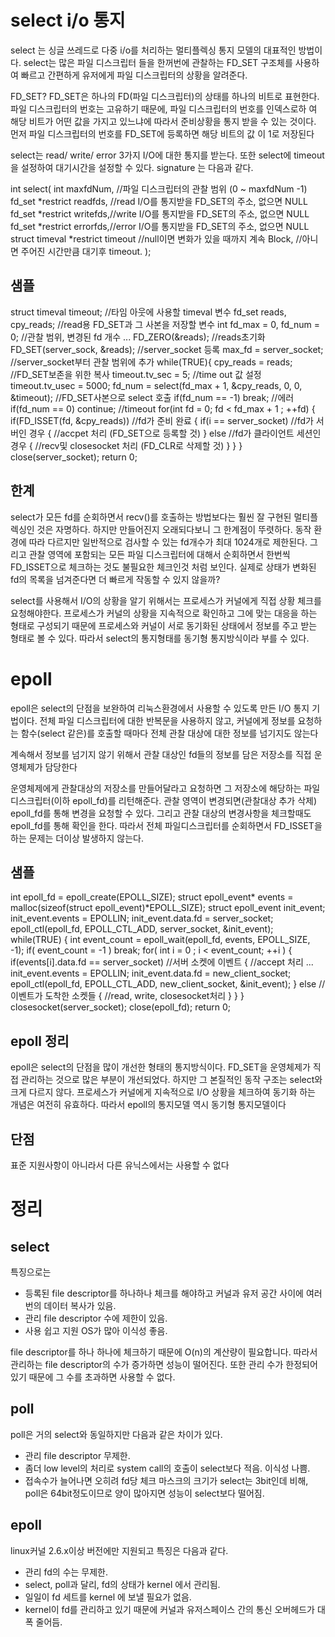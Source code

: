 
# select i/o 통지 

  select 는 싱글 쓰레드로 다중 i/o를 처리하는 멀티플렉싱 통지 모델의 대표적인 방법이다.
  select는 많은 파일 디스크립터 들을 한꺼번에 관찰하는 FD_SET 구조체를 사용하여 빠르고 간편하게 유저에게
  파일 디스크립터의 상황을 알려준다.
  
  FD_SET?
  FD_SET은 하나의 FD(파일 디스크립터)의 상태를 하나의 비트로 표현한다. 파일 디스크립터의 번호는 고유하기 때문에, 파일 디스크립터의 번호를 인덱스로하   여 해당 비트가 어떤 값을 가지고 있느냐에 따라서 준비상황을 통지 받을 수 있는 것이다. 먼저 파일 디스크립터의 번호를 FD_SET에 
  등록하면 해당 비트의 값  이 1로 저장된다
  
  select는 read/ write/ error 3가지 I/O에 대한 통지를 받는다. 또한 select에 timeout을 설정하여 대기시간을 설정할 수 있다. 
  signature 는 다음과 같다.
  
  int select( int maxfdNum, //파일 디스크립터의 관찰 범위 (0 ~ maxfdNum -1)
            fd_set *restrict readfds, //read I/O를 통지받을 FD_SET의 주소, 없으면 NULL
            fd_set *restrict writefds,//write I/O를 통지받을 FD_SET의 주소, 없으면 NULL
            fd_set *restrict errorfds,//error I/O를 통지받을 FD_SET의 주소, 없으면 NULL
            struct timeval *restrict timeout //null이면 변화가 있을 때까지 계속 Block, 
                                             //아니면 주어진 시간만큼 대기후 timeout.
           );  
  
  ## 샘플
  
 struct timeval timeout; //타임 아웃에 사용할 timeval 변수 fd_set reads, cpy_reads; //read용 FD_SET과 그 사본을 저장할 변수 int fd_max = 0, fd_num = 0; //관찰 범위, 변경된 fd 개수 ... FD_ZERO(&reads); //reads초기화 FD_SET(server_sock, &reads); //server_socket 등록 max_fd = server_socket; //server_socket부터 관찰 범위에 추가 while(TRUE){ cpy_reads = reads; //FD_SET보존을 위한 복사 timeout.tv_sec = 5; //time out 값 설정 timeout.tv_usec = 5000; fd_num = select(fd_max + 1, &cpy_reads, 0, 0, &timeout); //FD_SET사본으로 select 호출 if(fd_num == -1) break; //에러 if(fd_num == 0) continue; //timeout for(int fd = 0; fd < fd_max + 1 ; ++fd) { if(FD_ISSET(fd, &cpy_reads)) //fd가 준비 완료 { if(i == server_socket) //fd가 서버인 경우  { //accpet 처리 (FD_SET으로 등록할 것) } else //fd가 클라이언트 세션인 경우 { //recv및 closesocket 처리 (FD_CLR로 삭제할 것) } } } close(server_socket); return 0;
 
 
 ## 한계
 select가 모든 fd를 순회하면서 recv()를 호출하는 방법보다는 훨씬 잘 구현된 멀티플렉싱인 것은 자명하다. 하지만 만들어진지 오래되다보니 그 한계점이 뚜렷하다. 동작 환경에 따라 다르지만 일반적으로 검사할 수 있는 fd개수가 최대 1024개로 제한된다. 그리고 관찰 영역에 포함되는 모든 파일 디스크립터에 대해서 순회하면서 한번씩 FD_ISSET으로 체크하는 것도 불필요한 체크인것 처럼 보인다. 실제로 상태가 변화된 fd의 목록을 넘겨준다면 더 빠르게 작동할 수 있지 않을까?
 
 select를 사용해서 I/O의 상황을 알기 위해서는 프로세스가 커널에게 직접 상황 체크를 요청해야한다. 프로세스가 커널의 상황을 지속적으로 확인하고 그에 맞는 대응을 하는 형태로 구성되기 때문에 프로세스와 커널이 서로 동기화된 상태에서 정보를 주고 받는 형태로 볼 수 있다. 따라서 select의 통지형태를 동기형 통지방식이라 부를 수 있다. 


# epoll
  epoll은 select의 단점을 보완하여 리눅스환경에서 사용할 수 있도록 만든 I/O 통지 기법이다. 전체 파일 디스크립터에 대한 반복문을 사용하지 않고, 커널에게 정보를 요청하는 함수(select 같은)를 호출할 때마다 전체 관찰 대상에 대한 정보를 넘기지도 않는다
  
  계속해서 정보를 넘기지 않기 위해서 관찰 대상인 fd들의 정보를 담은 저장소를 직접 운영체제가 담당한다
  
  운영체제에게 관찰대상의 저장소를 만들어달라고 요청하면 그 저장소에 해당하는 파일 디스크립터(이하 epoll_fd)를 리턴해준다. 관찰 영역이 변경되면(관찰대상 추가 삭제) epoll_fd를 통해 변경을 요청할 수 있다. 그리고 관찰 대상의 변경사항을 체크할때도 epoll_fd를 통해 확인을 한다. 따라서 전체 파일디스크립터를 순회하면서 FD_ISSET을 하는 문제는 더이상 발생하지 않는다.
  
  
  ## 샘플
  
  int epoll_fd = epoll_create(EPOLL_SIZE); 
  struct epoll_event* events = malloc(sizeof(struct epoll_event)*EPOLL_SIZE); 
  struct epoll_event init_event; init_event.events = EPOLLIN; 
  init_event.data.fd = server_socket; 
  epoll_ctl(epoll_fd, EPOLL_CTL_ADD, server_socket, &init_event); 
  while(TRUE) { 
    int event_count = epoll_wait(epoll_fd, events, EPOLL_SIZE, -1); 
    if( event_count = -1 ) break; for( int i = 0 ; i < event_count; ++i ) 
    { if(events[i].data.fd == server_socket) //서버 소켓에 이벤트 
    { //accept 처리  ... init_event.events = EPOLLIN; 
    init_event.data.fd = new_client_socket; 
    epoll_ctl(epoll_fd, EPOLL_CTL_ADD, new_client_socket, &init_event); 
    } else //이벤트가 도착한 소켓들 
    { //read, write, closesocket처리 } } 
  } 
  closesocket(server_socket); close(epoll_fd); return 0;


 ## epoll 정리
epoll은 select의 단점을 많이 개선한 형태의 통지방식이다. FD_SET을 운영체제가 직접 관리하는 것으로 많은 부분이 개선되었다. 하지만 그 본질적인 동작 구조는 select와 크게 다르지 않다. 프로세스가 커널에게 지속적으로 I/O 상황을 체크하여 동기화 하는 개념은 여전히 유효하다. 따라서 epoll의 통지모델 역시 동기형 통지모델이다

## 단점

표준 지원사항이 아니라서 다른 유닉스에서는 사용할 수 없다





# 정리


## select
특징으로는 
  - 등록된 file descriptor를 하나하나 체크를 해야하고 커널과 유저 공간 사이에 여러번의 데이터 복사가 있음.
  - 관리 file descriptor 수에 제한이 있음.
  - 사용 쉽고 지원 OS가 많아 이식성 좋음.

file descriptor를 하나 하나에 체크하기 때문에 O(n)의 계산량이 필요합니다. 따라서 관리하는 file descriptor의 수가 증가하면 성능이 떨어진다. 
또한 관리 수가 한정되어 있기 때문에 그 수를 초과하면 사용할 수 없다.

## poll
 poll은 거의 select와 동일하지만 다음과 같은 차이가 있다.
- 관리 file descriptor 무제한.
- 좀더 low level의 처리로 system call의 호출이 select보다 적음. 이식성 나쁨.
- 접속수가 늘어나면 오히려 fd당 체크 마스크의 크기가 select는 3bit인데 비해, poll은 64bit정도이므로 양이 많아지면 성능이 select보다 떨어짐.

## epoll
 linux커널 2.6.x이상 버전에만 지원되고 특징은 다음과 같다.
- 관리 fd의 수는 무제한.
- select, poll과 달리, fd의 상태가 kernel 에서 관리됨.
- 일일이 fd 세트를 kernel 에 보낼 필요가 없음.
- kernel이 fd를 관리하고 있기 때문에 커널과 유저스페이스 간의 통신 오버헤드가 대폭 줄어듬.












  
  




  
